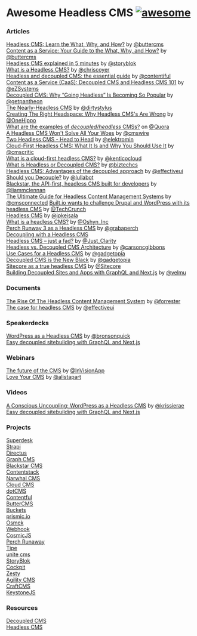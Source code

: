 # Awesome Headless CMS [![awesome](https://cdn.rawgit.com/sindresorhus/awesome/master/media/badge.svg)](https://github.com/sindresorhus/awesome)

### Articles

[Headless CMS: Learn the What, Why, and How?](https://buttercms.com/blog/headless-cms-learn-the-what-why-and-how) by [@buttercms](https://github.com/buttercms)</br>
[Content as a Service: Your Guide to the What, Why, and How?](https://buttercms.com/blog/content-as-a-service-your-guide-to-the-what-why-and-how) by [@buttercms](https://github.com/buttercms)</br>
[Headless CMS explained in 5 minutes](https://www.storyblok.com/tp/headless-cms-explained) by [@storyblok](https://github.com/storyblok/)<br>
[What is a Headless CMS?](https://css-tricks.com/what-is-a-headless-cms/) by [@chriscoyer](https://github.com/chriscoyier)  
[Headless and decoupled CMS: the essential guide](https://www.contentful.com/r/knowledgebase/headless-and-decoupled-cms/) by [@contentiful](https://github.com/contentful)  
[Content as a Service (CaaS): Decoupled CMS and Headless CMS 101](https://ez.no/Blog/Content-as-a-Service-CaaS-Decoupled-CMS-and-Headless-CMS-101) by [@eZSystems](https://twitter.com/ezsystems)  
[Decoupled CMS: Why “Going Headless” Is Becoming So Popular](https://pantheon.io/decoupled-cms) by [@getpantheon](https://twitter.com/getpantheon)  
[The Nearly-Headless CMS](https://alistapart.com/column/nearly-headless-cms) by [@dirtystylus](https://twitter.com/dirtystylus)  
[Creating The Right Headspace: Why Headless CMS's Are Wrong](https://www.onehippo.com/en/resources/blogs/2016/2/why-headless-cms-is-wrong.html) by [@OneHippo](https://twitter.com/onehippo)  
[What are the examples of *decoupled/headless* CMSs?](https://www.quora.com/What-are-the-examples-of-*decoupled-headless*-CMSs) on [@Quora](https://twitter.com/Quora)  
[A Headless CMS Won't Solve All Your Woes](http://www.cmswire.com/web-cms/a-headless-cms-wont-solve-all-your-woes/) by [@cmswire](https://twitter.com/CMSWire)  
[Two Headless CMS - Head to Head](https://medium.com/apegroup-texts/two-headless-cms-head-to-head-94ea26b0b80f#.cocaed99l) by [@elektromin](https://twitter.com/elektromin)  
[Cloud-First Headless CMS: What It Is and Why You Should Use It](https://www.cmscritic.com/cloud-first-headless-cms-what-it-is-and-why-you-should-use-it/) by [@cmscritic](https://twitter.com/cmscritic)  
[What is a cloud-first headless CMS?](https://kenticocloud.com/blog/what-is-headless-cms) by [@kenticocloud](https://twitter.com/kenticocloud)  
[What is Headless or Decoupled CMS?](https://www.biztechcs.com/blog/what-headless-decoupled-cms/) by [@biztechcs](https://twitter.com/biztechcs)  
[Headless CMS: Advantages of the decoupled approach](http://www.effectiveui.com/blog/2016/11/14/headless-cms-advantages-decoupled-approach/) by [@effectiveui](https://twitter.com/effectiveui/)  
[Should you Decouple?](https://www.lullabot.com/articles/should-you-decouple) by [@lullabot](https://twitter.com/lullabot)  
[Blackstar, the API-first, headless CMS built for developers](http://withouttheloop.com/articles/2016-04-27-headless-cms/) by [@liammclennan](https://twitter.com/liammclennan)  
[The Ultimate Guide for Headless Content Management Systems](http://www.cms-connected.com/News-Archive/December-2016/The-Ultimate-Guide-for-Headless-Content-Management) by [@cmsconnected](https://twitter.com/cmsconnected)
[Built.io wants to challenge Drupal and WordPress with its headless CMS](https://techcrunch.com/2016/03/10/built-io-wants-to-challenge-drupal-and-wordpress-with-its-headless-cms/) by [@TechCrunch](https://twitter.com/techcrunch)   
[Headless CMS](https://www.jpkeisala.com/headless-cms/) by [@jpkeisala](https://twitter.com/jpkeisala)  
[What is a headless CMS?](http://www.oshyn.com/Blogs/2016/december/Headless-CMS) by [@Oshyn_Inc](https://twitter.com/Oshyn_Inc)  
[Perch Runway 3 as a Headless CMS](https://grabaperch.com/blog/archive/perch-runway-3-as-a-headless-cms) by [@grabaperch](https://twitter.com/grabaperch)  
[Decoupling with a Headless CMS](http://symfony-cms.net/decoupling-headless-cms)  
[Headless CMS – just a fad?](http://www.digitalclaritygroup.com/headless-cms/) by [@Just_Clarity](https://twitter.com/Just_Clarity)  
[Headless vs. Decoupled CMS Architecture](https://hackernoon.com/headless-vs-decoupled-cms-architecture-e240838fbc99) by [@carsoncgibbons](https://twitter.com/carsoncgibbons)  
[Use Cases for a Headless CMS](http://gadgetopia.com/post/9743) by [@gadgetopia](https://twitter.com/gadgetopia/)  
[Decoupled CMS is the New Black](http://gadgetopia.com/post/7330) by [@gadgetopia](https://twitter.com/gadgetopia/)  
[Sitecore as a true headless CMS](https://www.sitecore.net/da-dk/company/blog/356/sitecore-as-a-true-headless-cms-4418) by [@Sitecore](https://twitter.com/Sitecore)   
[Building Decoupled Sites and Apps with GraphQL and Next.js](https://malloc.fi/building-decoupled-sites-and-apps-with-graphql-and-next-js) by [@velmu](https://twitter.com/velmu)

### Documents

[The Rise Of The Headless Content Management
System](documents/the-rise-of-the-headless-cms.pdf) by [@forrester](https://twitter.com/forrester)  
[The case for headless CMS](documents/EffectiveUI_HeadlessCMS.pdf) by [@effectiveui](https://twitter.com/effectiveui/)  

### Speakerdecks

[WordPress as a Headless CMS](https://www.slideshare.net/WordCampSydney/wordpress-as-a-headless-cms) by [@bronsonquick](https://twitter.com/bronsonquick)   
[Easy decoupled sitebuilding with GraphQL and Next.js](https://janit.iki.fi/cms-graphql-nextjs/#/)

### Webinars

[The future of the CMS](http://blog.invisionapp.com/the-future-of-the-cms/) by [@InVisionApp](https://twitter.com/InVisionApp)  
[Love Your CMS](https://alistapart.com/event/content-management) by [@alistapart](https://twitter.com/alistapart)

### Videos

[A Conscious Uncoupling: WordPress as a Headless CMS](https://www.youtube.com/watch?v=RDx6G287WKo) by [@krissierae](https://twitter.com/krissierae)   
[Easy decoupled sitebuilding with GraphQL and Next.js](https://www.youtube.com/watch?v=XcWsa3s8GnE)

### Projects

[Superdesk](https://www.superdesk.org/)  
[Strapi](https://strapi.io/)  
[Directus](https://getdirectus.com/)  
[Graph CMS](https://graphcms.com/)  
[Blackstar CMS](https://blackstarcms.net/)  
[Contentstack](https://www.built.io/products/contentstack/overview)  
[Narwhal CMS](http://www.narwhalcms.com/)  
[Cloud CMS](https://www.cloudcms.com/)  
[dotCMS](http://dotcms.com/)  
[Contentful](https://www.contentful.com/)  
[ButterCMS](https://buttercms.com/)  
[Buckets](http://buckets.io/)  
[prismic.io](https://prismic.io/)  
[Osmek](http://osmek.com/)  
[Webhook](http://www.webhook.com/)  
[CosmicJS](https://cosmicjs.com/)  
[Perch Runaway](https://perchrunway.com/)   
[Tipe](https://tipe.io/)  
[unite cms](https://www.unitecms.io/)  
[StoryBlok](https://www.storyblok.com/)  
[Cockpit](https://getcockpit.com/)  
[Zesty](https://www.zesty.io/)  
[Agility CMS](https://agilitycms.com/)  
[CraftCMS](https://docs.craftcms.com/v3/dev/headless.html/)  
[KeystoneJS](https://keystonejs.com/)  


### Resources

[Decoupled CMS](http://decoupledcms.org/)  
[Headless CMS](https://headlesscms.org/)  










